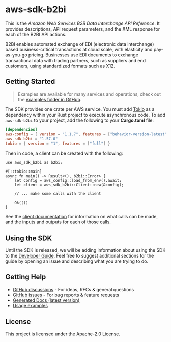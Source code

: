 # aws-sdk-b2bi

This is the _Amazon Web Services B2B Data Interchange API Reference_. It provides descriptions, API request parameters, and the XML response for each of the B2BI API actions.

B2BI enables automated exchange of EDI (electronic data interchange) based business-critical transactions at cloud scale, with elasticity and pay-as-you-go pricing. Businesses use EDI documents to exchange transactional data with trading partners, such as suppliers and end customers, using standardized formats such as X12.

## Getting Started

> Examples are available for many services and operations, check out the
> [examples folder in GitHub](https://github.com/awslabs/aws-sdk-rust/tree/main/examples).

The SDK provides one crate per AWS service. You must add [Tokio](https://crates.io/crates/tokio)
as a dependency within your Rust project to execute asynchronous code. To add `aws-sdk-b2bi` to
your project, add the following to your **Cargo.toml** file:

```toml
[dependencies]
aws-config = { version = "1.1.7", features = ["behavior-version-latest"] }
aws-sdk-b2bi = "1.57.0"
tokio = { version = "1", features = ["full"] }
```

Then in code, a client can be created with the following:

```rust,no_run
use aws_sdk_b2bi as b2bi;

#[::tokio::main]
async fn main() -> Result<(), b2bi::Error> {
    let config = aws_config::load_from_env().await;
    let client = aws_sdk_b2bi::Client::new(&config);

    // ... make some calls with the client

    Ok(())
}
```

See the [client documentation](https://docs.rs/aws-sdk-b2bi/latest/aws_sdk_b2bi/client/struct.Client.html)
for information on what calls can be made, and the inputs and outputs for each of those calls.

## Using the SDK

Until the SDK is released, we will be adding information about using the SDK to the
[Developer Guide](https://docs.aws.amazon.com/sdk-for-rust/latest/dg/welcome.html). Feel free to suggest
additional sections for the guide by opening an issue and describing what you are trying to do.

## Getting Help

* [GitHub discussions](https://github.com/awslabs/aws-sdk-rust/discussions) - For ideas, RFCs & general questions
* [GitHub issues](https://github.com/awslabs/aws-sdk-rust/issues/new/choose) - For bug reports & feature requests
* [Generated Docs (latest version)](https://awslabs.github.io/aws-sdk-rust/)
* [Usage examples](https://github.com/awslabs/aws-sdk-rust/tree/main/examples)

## License

This project is licensed under the Apache-2.0 License.

